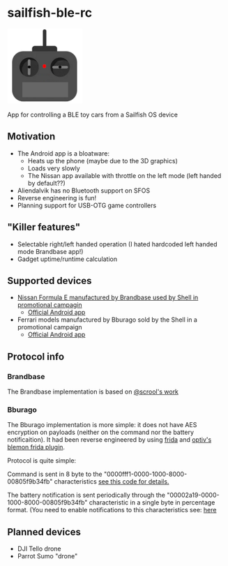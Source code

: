 # sailfish-ble-rc

![Icon](https://raw.githubusercontent.com/martonmiklos/sailfish-ble-rc/master/icons/172x172/sailfish-ble-rc.png "Sailfish BLE RC")

App for controlling a BLE toy cars from a Sailfish OS device

## Motivation
* The Android app is a bloatware: 
  * Heats up the phone (maybe due to the 3D graphics)
  * Loads very slowly
  * The Nissan app available with throttle on the left mode (left handed by default??)
* Aliendalvik has no Bluetooth support on SFOS
* Reverse engineering is fun!
* Planning support for USB-OTG game controllers

## "Killer features"
* Selectable right/left handed operation (I hated hardcoded left handed mode Brandbase app!)
* Gadget uptime/runtime calculation

## Supported devices

* [Nissan Formula E manufactured by Brandbase used by Shell in promotional campagin](https://gist.github.com/martonmiklos/e960f17d7ba0f08327b0b588f9aae04b)
  * [Official Android app](https://play.google.com/store/apps/details?id=nl.brandbase.shellsupercars&hl=hu&gl=US)
* Ferrari models manufactured by Bburago sold by the Shell in a promotional campaign  
  * [Official Android app](https://play.google.com/store/apps/details?id=com.TDF.ShellRacingLegends&hl=hu&gl=US)

## Protocol info

### Brandbase
The Brandbase implementation is based on [@scrool's work](https://gist.github.com/scrool/e79d6a4cb50c26499746f4fe473b3768)

### Bburago
The Bburago implementation is more simple: it does not have AES encryption on payloads (neither on the command nor the battery notificaition). 
It had been reverse engineered by using [frida](https://frida.re/) and  [optiv's blemon frida plugin](https://github.com/optiv/blemon).

Protocol is quite simple:

Command is sent in 8 byte to the "0000fff1-0000-1000-8000-00805f9b34fb" characteristics [see this code for details.](https://github.com/martonmiklos/sailfish-ble-rc/blob/master/src/bburago_rc_car.cpp#L81)

The battery notification is sent periodically through the "00002a19-0000-1000-8000-00805f9b34fb" characteristic in a single byte in percentage format. (You need to enable notifications to this characteristics see: [here](https://github.com/martonmiklos/sailfish-ble-rc/blob/master/src/bburago_rc_car.cpp#L112)

## Planned devices 
* DJI Tello drone
* Parrot Sumo "drone"
